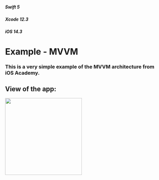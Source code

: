 ##### _Swift 5_
##### _Xcode 12.3_     
##### _iOS 14.3_ 

# Example - MVVM
### This is a very simple example of the MVVM architecture from iOS Academy.


## View of the app:
<p align = "left">
<img width = "250" src = "https://user-images.githubusercontent.com/67439169/106189731-f5225500-61a8-11eb-9545-48d0117b01f4.gif">
</p>
